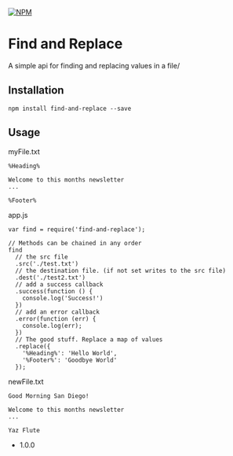 [![NPM](https://nodei.co/npm/find-and-replace.png?compact=true)](https://nodei.co/npm/find-and-replace/)

Find and Replace
=========

A simple api for finding and replacing values in a file/

## Installation
  ```
  npm install find-and-replace --save
  ```

## Usage
  myFile.txt
  ```
  %Heading%
  
  Welcome to this months newsletter
  ...
  
  %Footer%
  ```
    
  app.js
  ```JS
  var find = require('find-and-replace');
  
  // Methods can be chained in any order
  find
    // the src file
    .src('./test.txt')
    // the destination file. (if not set writes to the src file)
    .dest('./test2.txt')
    // add a success callback
    .success(function () {
      console.log('Success!')
    })
    // add an error callback
    .error(function (err) {
      console.log(err);
    })
    // The good stuff. Replace a map of values
    .replace({
      '%Heading%': 'Hello World',
      '%Footer%': 'Goodbye World'
    });
  ```
  
  newFile.txt
  ```
  Good Morning San Diego!
  
  Welcome to this months newsletter
  ...
  
  Yaz Flute
  ```

* 1.0.0
